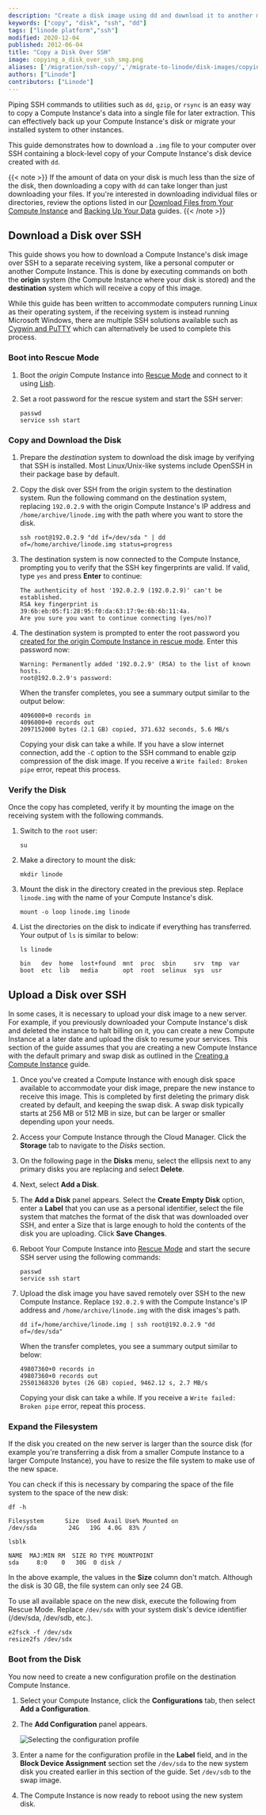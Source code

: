 ```yaml
---
description: "Create a disk image using dd and download it to another machine over SSH."
keywords: ["copy", "disk", "ssh", "dd"]
tags: ["linode platform","ssh"]
modified: 2020-12-04
published: 2012-06-04
title: "Copy a Disk Over SSH"
image: copying_a_disk_over_ssh_smg.png
aliases: ['/migration/ssh-copy/','/migrate-to-linode/disk-images/copying-a-disk-image-over-ssh/','/platform/disk-images/copying-a-disk-image-over-ssh/','/guides/copying-a-disk-image-over-ssh/']
authors: ["Linode"]
contributors: ["Linode"]
---
```


Piping SSH commands to utilities such as `dd`, `gzip`, or `rsync` is an easy way to copy a Compute Instance's data into a single file for later extraction. This can effectively back up your Compute Instance's disk or migrate your installed system to other instances.

This guide demonstrates how to download a `.img` file to your computer over SSH containing a block-level copy of your Compute Instance's disk device created with `dd`.

{{< note >}}
If the amount of data on your disk is much less than the size of the disk, then downloading a copy with `dd` can take longer than just downloading your files. If you're interested in downloading individual files or directories, review the options listed in our [Download Files from Your Compute Instance](/docs/guides/download-files-from-a-compute-instance/) and [Backing Up Your Data](/docs/guides/backing-up-your-data/) guides.
{{< /note >}}

## Download a Disk over SSH

This guide shows you how to download a Compute Instance's disk image over SSH to a separate receiving system, like a personal computer or another Compute Instance. This is done by executing commands on both the **origin** system (the Compute Instance where your disk is stored) and the **destination** system which will receive a copy of this image.

While this guide has been written to accommodate computers running Linux as their operating system, if the receiving system is instead running Microsoft Windows, there are multiple SSH solutions available such as [Cygwin and PuTTY](/docs/guides/connect-to-server-over-ssh-on-windows/) which can alternatively be used to complete this process.

### Boot into Rescue Mode

1.  Boot the *origin* Compute Instance into [Rescue Mode](/docs/products/compute/compute-instances/guides/rescue-and-rebuild/#boot-linode-into-rescue-mode) and connect to it using [Lish](/docs/products/compute/compute-instances/guides/lish/).

1.  Set a root password for the rescue system and start the SSH server:

    ```command
    passwd
    service ssh start
    ```

### Copy and Download the Disk

1.  Prepare the *destination* system to download the disk image by verifying that SSH is installed. Most Linux/Unix-like systems include OpenSSH in their package base by default.

1.  Copy the disk over SSH from the origin system to the destination system. Run the following command on the destination system, replacing `192.0.2.9` with the origin Compute Instance's IP address and `/home/archive/linode.img` with the path where you want to store the disk.

    ```command
    ssh root@192.0.2.9 "dd if=/dev/sda " | dd of=/home/archive/linode.img status=progress
    ```

1.  The destination system is now connected to the Compute Instance, prompting you to verify that the SSH key fingerprints are valid. If valid, type `yes` and press **Enter** to continue:

    ```output
    The authenticity of host '192.0.2.9 (192.0.2.9)' can't be established.
    RSA key fingerprint is 39:6b:eb:05:f1:28:95:f0:da:63:17:9e:6b:6b:11:4a.
    Are you sure you want to continue connecting (yes/no)?
    ```

1. The destination system is prompted to enter the root password you [created for the origin Compute Instance in rescue mode](#boot-linode-into-rescue-mode). Enter this password now:

    ```output
    Warning: Permanently added '192.0.2.9' (RSA) to the list of known hosts.
    root@192.0.2.9's password:
    ```

    When the transfer completes, you see a summary output similar to the output below:

    ```output
    4096000+0 records in
    4096000+0 records out
    2097152000 bytes (2.1 GB) copied, 371.632 seconds, 5.6 MB/s
    ```

    Copying your disk can take a while. If you have a slow internet connection, add the `-C` option to the SSH command to enable gzip compression of the disk image. If you receive a `Write failed: Broken pipe` error, repeat this process.

### Verify the Disk

Once the copy has completed, verify it by mounting the image on the receiving system with the following commands.

1.  Switch to the `root` user:

    ```command
    su
    ```

1.  Make a directory to mount the disk:

    ```command
    mkdir linode
    ```

1.  Mount the disk in the directory created in the previous step. Replace `linode.img` with the name of your Compute Instance's disk.

    ```command
    mount -o loop linode.img linode
    ```

1.  List the directories on the disk to indicate if everything has transferred. Your output of `ls` is similar to below:

    ```command
    ls linode
    ```

    ```output
    bin   dev  home  lost+found  mnt  proc  sbin     srv  tmp  var
    boot  etc  lib   media       opt  root  selinux  sys  usr
    ```

## Upload a Disk over SSH

In some cases, it is necessary to upload your disk image to a new server. For example, if you previously downloaded your Compute Instance's disk and deleted the instance to halt billing on it, you can create a new Compute Instance at a later date and upload the disk to resume your services. This section of the guide assumes that you are creating a new Compute Instance with the default primary and swap disk as outlined in the [Creating a Compute Instance](/docs/products/compute/compute-instances/guides/create/) guide.

1.  Once you've created a Compute Instance with enough disk space available to accommodate your disk image, prepare the new instance to receive this image. This is completed by first deleting the primary disk created by default, and keeping the swap disk. A swap disk typically starts at 256 MB or 512 MB in size, but can be larger or smaller depending upon your needs.

1.  Access your Compute Instance through the Cloud Manager. Click the **Storage** tab to navigate to the *Disks* section.

1. On the following page in the **Disks** menu, select the ellipsis next to any primary disks you are replacing and select **Delete**.

1. Next, select **Add a Disk**.

1.  The **Add a Disk** panel appears. Select the **Create Empty Disk** option, enter a **Label** that you can use as a personal identifier, select the file system that matches the format of the disk that was downloaded over SSH, and enter a Size that is large enough to hold the contents of the disk you are uploading. Click **Save Changes**.

1. Reboot Your Compute Instance into [Rescue Mode](#boot-linode-into-rescue-mode) and start the secure SSH server using the following commands:

    ```command
    passwd
    service ssh start
    ```

1. Upload the disk image you have saved remotely over SSH to the new Compute Instance. Replace `192.0.2.9` with the Compute Instance's IP address and `/home/archive/linode.img` with the disk images's path.

    ```command
    dd if=/home/archive/linode.img | ssh root@192.0.2.9 "dd of=/dev/sda"
    ```

    When the transfer completes, you see a summary output similar to below:

    ```output
    49807360+0 records in
    49807360+0 records out
    25501368320 bytes (26 GB) copied, 9462.12 s, 2.7 MB/s
    ```

    Copying your disk can take a while. If you receive a `Write failed: Broken pipe` error, repeat this process.

### Expand the Filesystem

If the disk you created on the new server is larger than the source disk (for example you're transferring a disk from a smaller Compute Instance to a larger Compute Instance), you have to resize the file system to make use of the new space.

You can check if this is necessary by comparing the space of the file system to the space of the new disk:

```command
df -h
```

```output
Filesystem      Size  Used Avail Use% Mounted on
/dev/sda         24G   19G  4.0G  83% /
```

```command
lsblk
```

```output
NAME  MAJ:MIN RM  SIZE RO TYPE MOUNTPOINT
sda     8:0    0   30G  0 disk /
```

In the above example, the values in the **Size** column don't match. Although the disk is 30 GB, the file system can only see 24 GB.

To use all available space on the new disk, execute the following from Rescue Mode. Replace `/dev/sdx` with your system disk's device identifier (/dev/sda, /dev/sdb, etc.).

```command
e2fsck -f /dev/sdx
resize2fs /dev/sdx
```

### Boot from the Disk

You now need to create a new configuration profile on the destination Compute Instance.

1.  Select your Compute Instance, click the **Configurations** tab, then select **Add a Configuration**.

1.  The **Add Configuration** panel appears.

    ![Selecting the configuration profile](1064-migration6.png "Selecting the configuration profile")

1.  Enter a name for the configuration profile in the **Label** field, and in the **Block Device Assignment** section set the `/dev/sda` to the new system disk you created earlier in this section of the guide. Set `/dev/sdb` to the swap image.

1.  The Compute Instance is now ready to reboot using the new system disk.